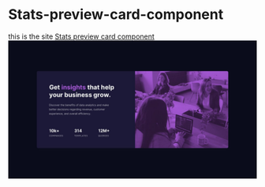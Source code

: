 # Stats-preview-card-component
this is the site [Stats preview card component](https://aliherzalla.github.io/Stats-preview-card-component/)
![](design/desktop-design.jpg)

